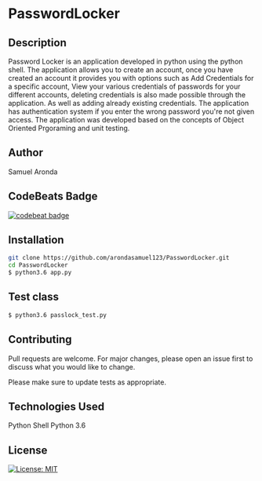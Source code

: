 # PasswordLocker

## Description

Password Locker is an application developed in python using the python shell. The application allows you to create an account, once you have created an account it provides you with options such as Add Credentials for a specific account, View your various credentials of passwords for your different accounts, deleting credentials is also made possible through the application. As well as adding already existing credentials. The application has authentication system if you enter the wrong password you're not given access. The application was developed based on the concepts of Object Oriented Prgoraming and unit testing.

## Author

Samuel Aronda


## CodeBeats Badge
[![codebeat badge](https://codebeat.co/badges/4b327a8d-4230-43b0-b133-5d37023f2d38)](https://codebeat.co/projects/github-com-arondasamuel123-passwordlocker-master)



## Installation

```bash
git clone https://github.com/arondasamuel123/PasswordLocker.git
cd PasswordLocker
$ python3.6 app.py
```
## Test class

```bash
$ python3.6 passlock_test.py
```

## Contributing

Pull requests are welcome. For major changes, please open an issue first to discuss what you would like to change.

Please make sure to update tests as appropriate.

## Technologies Used
Python Shell
Python 3.6



## License

[![License: MIT](https://img.shields.io/badge/License-MIT-yellow.svg)](https://opensource.org/licenses/MIT)
